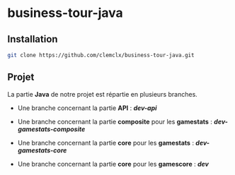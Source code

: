 # business-tour-java

## Installation 
```bash
git clone https://github.com/clemclx/business-tour-java.git
```
 
## Projet

La partie **Java**  de notre projet est répartie en plusieurs branches.

 - Une branche concernant la partie **API** :  ***dev-api***
 
 - Une branche concernant la partie **composite** pour les **gamestats** :  ***dev-gamestats-composite***

 - Une branche concernant la partie **core** pour les **gamestats** :  ***dev-gamestats-core***

 - Une branche concernant la partie **core** pour les **gamescore** :  ***dev***
